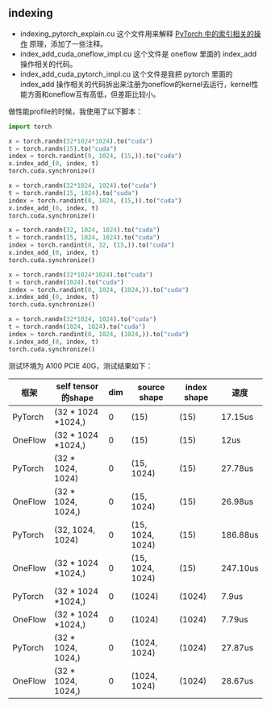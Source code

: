 ## indexing

- indexing_pytorch_explain.cu 这个文件用来解释 [PyTorch 中的索引相关的操作](https://github.com/pytorch/pytorch/blob/master/aten/src/ATen/native/cuda/Indexing.cu) 原理，添加了一些注释。
- index_add_cuda_oneflow_impl.cu 这个文件是 oneflow 里面的 index_add 操作相关的代码。
- index_add_cuda_pytorch_impl.cu 这个文件是我把 pytorch 里面的 index_add 操作相关的代码拆出来注册为oneflow的kernel去运行，kernel性能方面和oneflow互有高低，但差距比较小。


做性能profile的时候，我使用了以下脚本：

```python
import torch

x = torch.randn(32*1024*1024).to("cuda")
t = torch.randn(15).to("cuda")
index = torch.randint(0, 1024, (15,)).to("cuda")
x.index_add_(0, index, t)
torch.cuda.synchronize()

x = torch.randn(32*1024, 1024).to("cuda")
t = torch.randn(15, 1024).to("cuda")
index = torch.randint(0, 1024, (15,)).to("cuda")
x.index_add_(0, index, t)
torch.cuda.synchronize()

x = torch.randn(32, 1024, 1024).to("cuda")
t = torch.randn(15, 1024, 1024).to("cuda")
index = torch.randint(0, 32, (15,)).to("cuda")
x.index_add_(0, index, t)
torch.cuda.synchronize()

x = torch.randn(32*1024*1024).to("cuda")
t = torch.randn(1024).to("cuda")
index = torch.randint(0, 1024, (1024,)).to("cuda")
x.index_add_(0, index, t)
torch.cuda.synchronize()

x = torch.randn(32*1024, 1024).to("cuda")
t = torch.randn(1024, 1024).to("cuda")
index = torch.randint(0, 1024, (1024,)).to("cuda")
x.index_add_(0, index, t)
torch.cuda.synchronize()
```

测试环境为 A100 PCIE 40G，测试结果如下：

|框架|self tensor的shape|dim|source shape|index shape|速度|
|--|--|--|--|--|--|
|PyTorch|(32 * 1024 *1024,)|0|(15)|(15)|17.15us|
|OneFlow|(32 * 1024 *1024,)|0|(15)|(15)|12us|
|PyTorch|(32 * 1024, 1024)|0|(15, 1024)|(15)|27.78us|
|OneFlow|(32 * 1024, 1024,)|0|(15, 1024)|(15)|26.98us|
|PyTorch|(32, 1024, 1024)|0|(15, 1024, 1024)|(15)|186.88us|
|OneFlow|(32 * 1024 *1024,)|0|(15, 1024, 1024)|(15)|247.10us|
|PyTorch|(32 * 1024 *1024,)|0|(1024)|(1024)|7.9us|
|OneFlow|(32 * 1024 *1024,)|0|(1024)|(1024)|7.79us|
|PyTorch|(32 * 1024, 1024,)|0|(1024, 1024)|(1024)|27.87us|
|OneFlow|(32 * 1024, 1024,)|0|(1024, 1024)|(1024)|28.67us|

